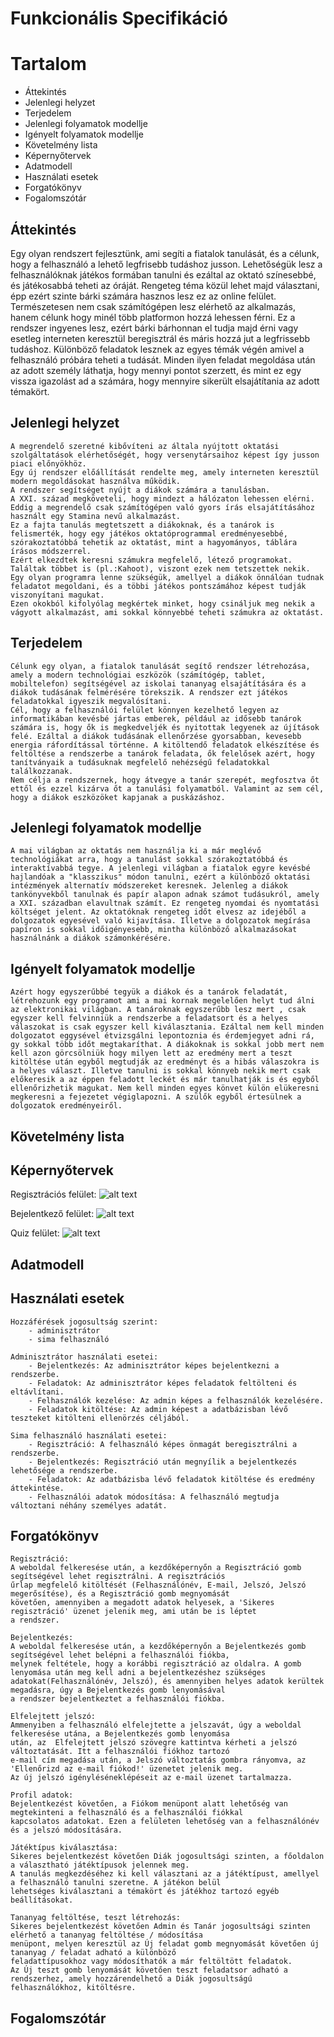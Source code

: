 # Funkcionális Specifikáció

# Tartalom

* Áttekintés
* Jelenlegi helyzet
* Terjedelem
* Jelenlegi folyamatok modellje
* Igényelt folyamatok modellje
* Követelmény lista
* Képernyőtervek
* Adatmodell
* Használati esetek
* Forgatókönyv
* Fogalomszótár

## Áttekintés

Egy olyan rendszert fejlesztünk, ami segíti a fiatalok tanulását, és a célunk, hogy a felhasználó a lehető legfrisebb tudáshoz jusson. 
Lehetőségük lesz a felhasználóknak játékos formában tanulni és ezáltal az oktató színesebbé, és játékosabbá teheti az óráját. 
Rengeteg téma közül lehet majd választani, épp ezért szinte bárki számára hasznos lesz ez az online felület. 
Természetesen nem csak számítógépen lesz elérhető az alkalmazás, hanem célunk hogy minél több platformon hozzá lehessen férni. 
Ez a rendszer ingyenes lesz, ezért bárki bárhonnan el tudja majd érni vagy esetleg interneten keresztül beregisztrál és máris hozzá jut a legfrissebb tudáshoz. 
Különböző feladatok lesznek az egyes témák végén amivel a felhasználó próbára teheti a tudását. Minden ilyen feladat megoldása után az adott személy láthatja, 
hogy mennyi pontot szerzett, és mint ez egy vissza igazolást ad a számára, hogy mennyire sikerült elsajátítania az adott témakört. 


## Jelenlegi helyzet

    A megrendelő szeretné kibővíteni az általa nyújtott oktatási szolgáltatások elérhetőségét, hogy versenytársaihoz képest így jusson piaci előnyökhöz.
    Egy új rendszer előállítását rendelte meg, amely interneten keresztül modern megoldásokat használva működik.
    A rendszer segítséget nyújt a diákok számára a tanulásban.
    A XXI. század megköveteli, hogy mindezt a hálózaton lehessen elérni.
    Eddig a megrendelő csak számítógépen való gyors írás elsajátításához használt egy Stamina nevű alkalmazást.
    Ez a fajta tanulás megtetszett a diákoknak, és a tanárok is felismerték, hogy egy játékos oktatóprogrammal eredményesebbé, szórakoztatóbbá tehetik az oktatást, mint a hagyományos, táblára írásos módszerrel.
    Ezért elkezdtek keresni számukra megfelelő, létező programokat. Találtak többet is (pl.:Kahoot), viszont ezek nem tetszettek nekik.
    Egy olyan programra lenne szükségük, amellyel a diákok önnálóan tudnak feladatot megoldani, és a többi játékos pontszámához képest tudják viszonyítani magukat.
    Ezen okokból kifolyólag megkértek minket, hogy csináljuk meg nekik a vágyott alkalmazást, ami sokkal könnyebbé teheti számukra az oktatást.




## Terjedelem

    Célunk egy olyan, a fiatalok tanulását segítő rendszer létrehozása, amely a modern technológiai eszközök (számítógép, tablet, mobiltelefon) segítségével az iskolai tananyag elsajátítására és a diákok tudásának felmérésére törekszik. A rendszer ezt játékos feladatokkal igyeszik megvalósítani.
    Cél, hogy a felhasználói felület könnyen kezelhető legyen az informatikában kevésbé jártas emberek, például az idősebb tanárok számára is, hogy ők is megkedveljék és nyitottak legyenek az újítások felé. Ezáltal a diákok tudásának ellenőrzése gyorsabban, kevesebb energia ráfordítással történne. A kitöltendő feladatok elkészítése és feltöltése a rendszerbe a tanárok feladata, ők felelősek azért, hogy tanítványaik a tudásuknak megfelelő nehézségű feladatokkal találkozzanak.
    Nem célja a rendszernek, hogy átvegye a tanár szerepét, megfosztva őt ettől és ezzel kizárva őt a tanulási folyamatból. Valamint az sem cél, hogy a diákok eszközöket kapjanak a puskázáshoz.


## Jelenlegi folyamatok modellje

    A mai világban az oktatás nem használja ki a már meglévő technológiákat arra, hogy a tanulást sokkal szórakoztatóbbá és interaktívabbá tegye. A jelenlegi világban a fiatalok egyre kevésbé hajlandóak a "klasszikus" módon tanulni, ezért a különböző oktatási intézmények alternatív módszereket keresnek. Jelenleg a diákok tankönyvekből tanulnak és papír alapon adnak számot tudásukról, amely a XXI. században elavultnak számít. Ez rengeteg nyomdai és nyomtatási költséget jelent. Az oktatóknak rengeteg időt elvesz az idejéből a dolgozatok egyesével való kijavítása. Illetve a dolgozatok megírása papíron is sokkal időigényesebb, mintha különböző alkalmazásokat használnánk a diákok számonkérésére.
    
## Igényelt folyamatok modellje

    Azért hogy egyszerűbbé tegyük a diákok és a tanárok feladatát, létrehozunk egy programot ami a mai kornak megelelően helyt tud álni az elektronikai világban. A tanároknak egyszerűbb lesz mert , csak egyszer kell felvinniük a rendszerbe a feladatsort és a helyes válaszokat is csak egyszer kell kiválasztania. Ezáltal nem kell minden dolgozatot eggysével étvizsgálni lepontoznia és érdemjegyet adni rá, gy sokkal több időt megtakaríthat. A diákoknak is sokkal jobb mert nem kell azon görcsölniük hogy milyen lett az eredmény mert a teszt kitöltése után egyből megtudják az eredményt és a hibás válaszokra is a helyes választ. Illetve tanulni is sokkal könnyeb nekik mert csak előkeresik a az éppen feladott leckét és már tanulhatják is és egyből ellenőrizhetik magukat. Nem kell minden egyes könvet külön elükeresni megkeresni a fejezetet végiglapozni. A szülők egyből értesülnek a dolgozatok eredményeiről.

## Követelmény lista






## Képernyőtervek


Regisztrációs felület:
![alt text](https://github.com/gitjuzer/EGER_2019_2_Lev_A/blob/develop/images/registration.png "Registration")

Bejelentkező felület:
![alt text](https://github.com/gitjuzer/EGER_2019_2_Lev_A/blob/develop/images/login.png "Login")

Quiz felület:
![alt text](https://github.com/gitjuzer/EGER_2019_2_Lev_A/blob/develop/images/quiz.png "Quiz")



## Adatmodell







## Használati esetek

    Hozzáférések jogosultság szerint:
        - adminisztrátor
        - sima felhasználó
    
    Adminisztrátor használati esetei:
        - Bejelentkezés: Az adminisztrátor képes bejelentkezni a rendszerbe.
        - Feladatok: Az adminisztrátor képes feladatok feltölteni és eltávlítani.
        - Felhasználók kezelése: Az admin képes a felhasználók kezelésére.
        - Feladatok kitöltése: Az admin képest a adatbázisban lévő teszteket kitölteni ellenörzés céljából.

    Sima felhasználó használati esetei:
        - Regisztráció: A felhasználó képes önmagát beregisztrálni a rendszerbe.
        - Bejelentkezés: Regisztráció után megnyílik a bejelentkezés lehetősége a rendszerbe.
        - Feladatok: Az adatbázisba lévő feladatok kitöltése és eredmény áttekintése.
        - Felhasználói adatok módosítása: A felhasználó megtudja változtani néhány személyes adatát.





## Forgatókönyv

    Regisztráció:
    A weboldal felkeresése után, a kezdőképernyőn a Regisztráció gomb segítségével lehet regisztrálni. A regisztrációs 
    űrlap megfelelő kitöltését (Felhasználónév, E-mail, Jelszó, Jelszó megerősítése), és a Regisztráció gomb megnyomását
    követően, amennyiben a megadott adatok helyesek, a 'Sikeres regisztráció' üzenet jelenik meg, ami után be is léptet 
    a rendszer.
    
    Bejelentkezés:
    A weboldal felkeresése után, a kezdőképernyőn a Bejelentkezés gomb segítségével lehet belépni a felhasználói fiókba,
    melynek feltétele, hogy a korábbi regisztráció az oldalra. A gomb lenyomása után meg kell adni a bejelentkezéshez szükséges 
    adatokat(Felhasználónév, Jelszó), és amennyiben helyes adatok kerültek megadásra, úgy a Bejelentkezés gomb lenyomásával
    a rendszer bejelentkeztet a felhasználói fiókba.
    
    Elfelejtett jelszó: 
    Ammenyiben a felhasználó elfelejtette a jelszavát, úgy a weboldal felkeresése utána, a Bejelentkezés gomb lenyomása 
    után, az  Elfelejtett jelszó szövegre kattintva kérheti a jelszó változtatását. Itt a felhasználói fiókhoz tartozó
    e-mail cím megadása után, a Jelszó változtatás gombra rányomva, az 'Ellenőrizd az e-mail fiókod!' üzenetet jelenik meg. 
    Az új jelszó igényléséneklépéseit az e-mail üzenet tartalmazza.
    
    Profil adatok: 
    Bejelentkezést követően, a Fiókom menüpont alatt lehetőség van megtekinteni a felhasználó és a felhasználói fiókkal 
    kapcsolatos adatokat. Ezen a felületen lehetőség van a felhasználónév és a jelszó módosítására.
    
    Játéktípus kiválasztása: 
    Sikeres bejelentkezést követően Diák jogosultsági szinten, a főoldalon a választható játéktípusok jelennek meg.
    A tanulás megkezdéséhez ki kell választani az a játéktípust, amellyel a felhasználó tanulni szeretne. A játékon belül
    lehetséges kiválasztani a témakört és játékhoz tartozó egyéb beállításokat.
    
    Tananyag feltöltése, teszt létrehozás:
    Sikeres bejelentkezést követően Admin és Tanár jogosultsági szinten elérhető a tananyag feltöltése / módosítása 
    menüpont, melyen keresztül az Új feladat gomb megnyomását követően új tananyag / feladat adható a különböző 
    feladattípusokhoz vagy módosíthatók a már feltöltött feladatok.
    Az Új teszt gomb lenyomását követően teszt feladatsor adható a rendszerhez, amely hozzárendelhető a Diák jogosultságú
    felhasználókhoz, kitöltésre. 

## Fogalomszótár
